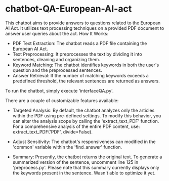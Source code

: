 # chatbot-QA-European-AI-act
This chatbot aims to provide answers to questions related to the European AI Act. It utilizes text processing techniques on a provided PDF document to answer user queries about the act.
How It Works:
- PDF Text Extraction: The chatbot reads a PDF file containing the European AI Act.
- Text Preprocessing: It preprocesses the text by dividing it into sentences, cleaning and organizing them.
- Keyword Matching: The chatbot identifies keywords in both the user's question and the preprocessed sentences.
- Answer Retrieval: If the number of matching keywords exceeds a predefined threshold, the relevant sentences are returned as answers.

To run the chatbot, simply execute 'interfaceQA.py'. 

There are a couple of customizable features available:

- Targeted Analysis: By default, the chatbot analyzes only the articles within the PDF using pre-defined settings. To modify this behavior, you can alter the analysis scope by calling the 'extract_text_PDF' function. For a comprehensive analysis of the entire PDF content, use: extract_text_PDF('PDF', divide=False).

- Adjust Sensitivity: The chatbot's responsiveness can modified in the 'common' variable within the 'find_answer' function.

- Summary: Presently, the chatbot returns the original text. To generate a summarized version of the sentence, uncomment line 125 in 'preprocess.py'. Please note that this summary currently displays only the keywords present in the sentence. Wasn't able to optimize it yet.
